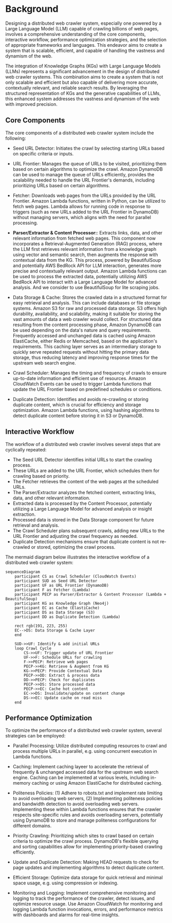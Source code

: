 # Background
Designing a distributed web crawler system, especially one powered by a Large Language Model (LLM) capable of crawling billions of web pages, involves a comprehensive understanding of the core components, interactive workflow, performance optimization strategies, and the selection of appropriate frameworks and languages. This endeavor aims to create a system that is scalable, efficient, and capable of handling the vastness and dynamism of the web.

The integration of Knowledge Graphs (KGs) with Large Language Models (LLMs) represents a significant advancement in the design of distributed web crawler systems. This combination aims to create a system that is not only scalable and efficient but also capable of delivering more accurate, contextually relevant, and reliable search results. By leveraging the structured representation of KGs and the generative capabilities of LLMs, this enhanced system addresses the vastness and dynamism of the web with improved precision.

## Core Components
The core components of a distributed web crawler system include the following:
- Seed URL Detector: Initiates the crawl by selecting starting URLs based on specific criteria or inputs.

- URL Frontier: Manages the queue of URLs to be visited, prioritizing them based on certain algorithms to optimize the crawl. Amazon DynamoDB can be used to manage the queue of URLs efficiently, provides the scalability needed to handle the URL Frontier's demands, including prioritizing URLs based on certain algorithms.

- Fetcher: Downloads web pages from the URLs provided by the URL Frontier. Amazon Lambda functions, written in Python, can be utilized to fetch web pages. Lambda allows for running code in response to triggers (such as new URLs added to the URL Frontier in DynamoDB) without managing servers, which aligns with the need for parallel processing.

- **Parser/Extractor & Content Processor:**:  Extracts links, data, and other relevant information from fetched web pages. This component now incorporates a Retrieval-Augmented Generation (RAG) process, where the LLM first retrieves relevant information from a knowledge graph using vector and semantic search, then augments the response with contextual data from the KG. This process, powered by BeautifulSoup and potentially AWS BedRock API for LLM interaction, generates more precise and contextually relevant output. Amazon Lambda functions can be used to process the extracted data, potentially utilizing AWS BedRock API to interact with a Large Language Model for advanced analysis. And we consider to use BeautifulSoup for lite scraping jobs.

- Data Storage & Cache: Stores the crawled data in a structured format for easy retrieval and analysis. This can include databases or file storage systems. Amazon S3 for raw and processed data storage. S3 offers high durability, availability, and scalability, making it suitable for storing the vast amounts of data a web crawler would collect. For structured data resulting from the content processing phase, Amazon DynamoDB can be used depending on the data's nature and query requirements. Frequently accessed and unchanged data is cached using Amazon ElastiCache, either Redis or Memcached, based on the application's requirements. This caching layer serves as an intermediary storage to quickly serve repeated requests without hitting the primary data storage, thus reducing latency and improving response times for the upstream web search engine.

- Crawl Scheduler: Manages the timing and frequency of crawls to ensure up-to-date information and efficient use of resources. Amazon CloudWatch Events can be used to trigger Lambda functions that update the URL Frontier based on predefined schedules or conditions.

- Duplicate Detection: Identifies and avoids re-crawling or storing duplicate content, which is crucial for efficiency and storage optimization. Amazon Lambda functions, using hashing algorithms to detect duplicate content before storing it in S3 or DynamoDB.

## Interactive Workflow
The workflow of a distributed web crawler involves several steps that are cyclically repeated:
- The Seed URL Detector identifies initial URLs to start the crawling process.
- These URLs are added to the URL Frontier, which schedules them for crawling based on priority.
- The Fetcher retrieves the content of the web pages at the scheduled URLs.
- The Parser/Extractor analyzes the fetched content, extracting links, data, and other relevant information.
- Extracted data is processed by the Content Processor, potentially utilizing a Large Language Model for advanced analysis or insight extraction.
- Processed data is stored in the Data Storage component for future retrieval and analysis.
- The Crawl Scheduler plans subsequent crawls, adding new URLs to the URL Frontier and adjusting the crawl frequency as needed.
- Duplicate Detection mechanisms ensure that duplicate content is not re-crawled or stored, optimizing the crawl process.

The mermaid diagram below illustrates the interactive workflow of a distributed web crawler system:

```mermaid
sequenceDiagram
    participant CS as Crawl Scheduler (CloudWatch Events)
    participant SUD as Seed URL Detector
    participant UF as URL Frontier (DynamoDB)
    participant F as Fetcher (Lambda)
    participant PECP as Parser/Extractor & Content Processor (Lambda + BeautifulSoup)
    participant KG as Knowledge Graph (Neo4j)
    participant EC as Cache (ElastiCache)
    participant DS as Data Storage (S3)
    participant DD as Duplicate Detection (Lambda)

    rect rgb(191, 223, 255)
    EC-->DS: Data Storage & Cache Layer
    end

    SUD->>UF: Identify & add initial URLs
    loop Crawl Cycle
        CS->>UF: Trigger update of URL Frontier
        UF->>F: Schedule URLs for crawling
        F->>PECP: Retrieve web pages
        PECP->>KG: Retrieve & Augment from KG
        KG->>PECP: Provide Contextual Data
        PECP->>DD: Extract & process data
        DD->>PECP: Check for duplicates
        PECP->>DS: Store processed data
        PECP->>EC: Cache hot content
        EC->>DS: Invalidate/update on content change
        DS->>EC: Update cache on read miss
    end
```

## Performance Optimization
To optimize the performance of a distributed web crawler system, several strategies can be employed:
- Parallel Processing: Utilize distributed computing resources to crawl and process multiple URLs in parallel, e.g. using concurrent execution in Lambda functions.

- Caching: Implement caching layeer to accelerate the retrieval of frequently & unchanged accessed data for the upstream web search engine. Caching can be implemented at various levels, including in-memory caching or using Amazon ElastiCache for distributed caching.

- Politeness Policies: (1) Adhere to robots.txt and implement rate limiting to avoid overloading web servers, (2) Implementing politeness policies and bandwidth detection to avoid overloading web servers. Implementing these within Lambda functions ensures that the crawler respects site-specific rules and avoids overloading servers, potentially using DynamoDB to store and manage politeness configurations for different domains.

- Priority Crawling: Prioritizing which sites to crawl based on certain criteria to optimize the crawl process. DynamoDB's flexible querying and sorting capabilities allow for implementing priority-based crawling efficiently.

- Update and Duplicate Detection: Making HEAD requests to check for page updates and implementing algorithms to detect duplicate content.

- Efficient Storage: Optimize data storage for quick retrieval and minimal space usage, e.g. using compression or indexing.

- Monitoring and Logging: Implement comprehensive monitoring and logging to track the performance of the crawler, detect issues, and optimize resource usage. Use Amazon CloudWatch for monitoring and logging Lambda function invocations, errors, and performance metrics with dashboards and alarms for real-time insights.